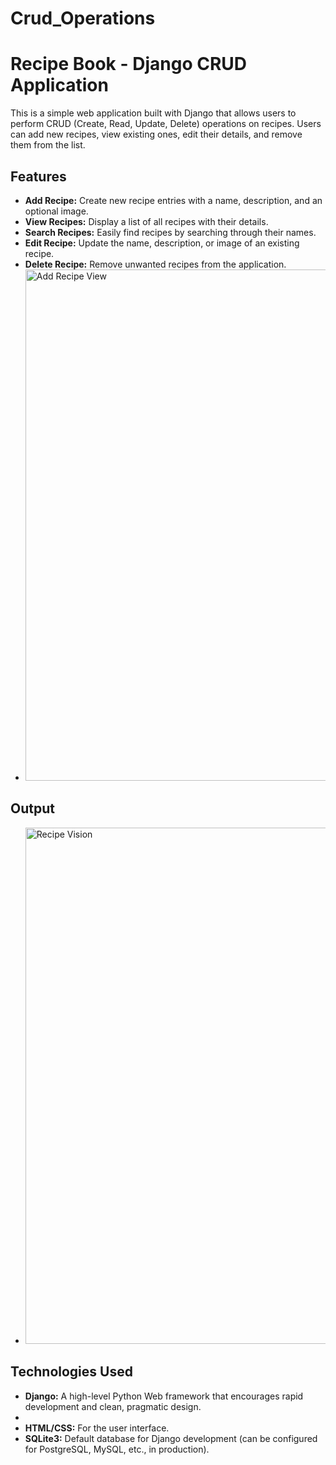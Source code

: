 # Crud_Operations
# Recipe Book - Django CRUD Application

This is a simple web application built with Django that allows users to perform CRUD (Create, Read, Update, Delete) operations on recipes. Users can add new recipes, view existing ones, edit their details, and remove them from the list.

## Features

* **Add Recipe:** Create new recipe entries with a name, description, and an optional image.
* **View Recipes:** Display a list of all recipes with their details.
* **Search Recipes:** Easily find recipes by searching through their names.
* **Edit Recipe:** Update the name, description, or image of an existing recipe.
* **Delete Recipe:** Remove unwanted recipes from the application.
* <img width="1572" height="818" alt="Add Recipe View" src="https://github.com/user-attachments/assets/a316e912-2480-47f1-90af-424770d498ca" />
## Output
* <img width="1551" height="826" alt="Recipe Vision" src="https://github.com/user-attachments/assets/6497e4c4-1b73-4b94-936f-ce249fa834aa" />


## Technologies Used

* **Django:** A high-level Python Web framework that encourages rapid development and clean, pragmatic design.
* 
* **HTML/CSS:** For the user interface.
* **SQLite3:** Default database for Django development (can be configured for PostgreSQL, MySQL, etc., in production).
